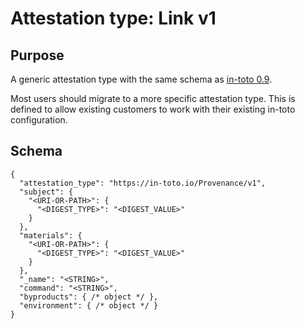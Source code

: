 # Attestation type: Link v1

## Purpose

A generic attestation type with the same schema as [in-toto 0.9].

Most users should migrate to a more specific attestation type. This is defined
to allow existing customers to work with their existing in-toto configuration.

## Schema

```jsonc
{
  "attestation_type": "https://in-toto.io/Provenance/v1",
  "subject": {
    "<URI-OR-PATH>": {
      "<DIGEST_TYPE>": "<DIGEST_VALUE>"
    }
  },
  "materials": {
    "<URI-OR-PATH>": {
      "<DIGEST_TYPE>": "<DIGEST_VALUE>"
    }
  },
  "_name": "<STRING>",
  "command": "<STRING>",
  "byproducts": { /* object */ },
  "environment": { /* object */ }
}
```

[ArtifactCollection]: field_types.md#ArtifactCollection
[TypeURI]: field_types.md#TypeURI
[in-toto 0.9]: https://github.com/in-toto/docs/blob/v0.9/in-toto-spec.md
